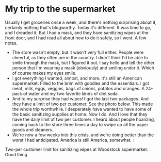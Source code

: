 # My trip to the supermarket
Usually I get groceries once a week, and there's nothing surprising about it, certainly nothing that's blogworthy. Today it's different. It was time to go, and I dreaded it. But I had a mask, and they have sanitizing wipes at the front door, and I had read all about how to do it safely, so I went. A few notes.
* The store wasn't empty, but it wasn't very full either. People were cheerful, as they often are in the country. I didn't think I'd be able to smile through the mask, but I figured it out. I say hello and tell the other person that I'm wearing a mask (obviously) and smiling under it. Which of course makes my eyes smile. 
* I got everything I wanted, almost, and more. It's still an American supermarket. Filled to the brim with goodies and the essentials. I got meat, milk, eggs, veggies, bags of onions, potatos and oranges. A 24-pack of water and my two favorite kinds of diet soda. 
* And to my surprise they had wipes! I got the last two packages. And they have a limit of two per customer. See the photo below. This made the whole trip worthwhile. I desperately have wanted to have some of the basic sanitizing supplies at home. Now I do. And I love that they have the daily limit of two per customer. I heard about people hoarding, coming back to the store three times a day to swipe up all the paper goods and cleaners. 
* We're now a few weeks into this crisis, and we're doing better than the worst I had anticipated. America is still America, somewhat. :

Two-per customer limit for sanitizing wipes at Woodstock supermarket. Good thing.

